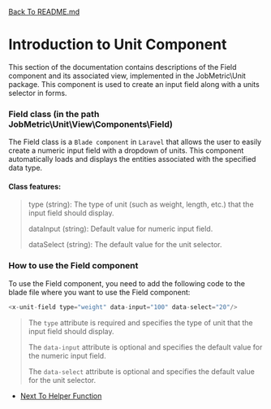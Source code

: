 [Back To README.md](https://github.com/jobmetric/laravel-unit/blob/master/README.md)

# Introduction to Unit Component

This section of the documentation contains descriptions of the Field component and its associated view, implemented in the JobMetric\Unit package. This component is used to create an input field along with a units selector in forms.

### Field class (in the path JobMetric\Unit\View\Components\Field)

The Field class is a `Blade component` in `Laravel` that allows the user to easily create a numeric input field with a dropdown of units. This component automatically loads and displays the entities associated with the specified data type.

#### Class features:

> type (string): The type of unit (such as weight, length, etc.) that the input field should display.
> 
> dataInput (string): Default value for numeric input field.
> 
> dataSelect (string): The default value for the unit selector.

### How to use the Field component

To use the Field component, you need to add the following code to the blade file where you want to use the Field component:

```php
<x-unit-field type="weight" data-input="100" data-select="20"/>
```

> The `type` attribute is required and specifies the type of unit that the input field should display.
> 
> The `data-input` attribute is optional and specifies the default value for the numeric input field.
> 
> The `data-select` attribute is optional and specifies the default value for the unit selector.

- [Next To Helper Function](https://github.com/jobmetric/laravel-unit/blob/master/docs/helper.md)
